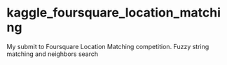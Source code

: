 # kaggle_foursquare_location_matching
My submit to Foursquare Location Matching competition. Fuzzy string matching and neighbors search
